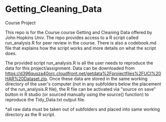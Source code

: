 Getting_Cleaning_Data
=====================

Course Project

This repo is for the Course course Getting and Cleaning Data offered by John Hopkins Univ.  The repo provides access to a R script called run_analysis.R for peer review in the course.  There is also a codebook.md file that explains how the script works and more details on what the script does.

The provided script run_analysis.R is all the user needs to reproduce the data for this project/assignment.  Data can be downloaded from https://d396qusza40orc.cloudfront.net/getdata%2Fprojectfiles%2FUCI%20HAR%20Dataset.zip.  Once these data are stored in the same working directory of the user's computer (not in any subfolders below the placement of the run_analysis.R file), the R file can be activated via "source on save" button in R studio (or sourced manually using the source() function) to reproduce the Tidy_Data.txt output file.

*all raw data must be taken out of subfolders and placed into same working directory as the R script.

